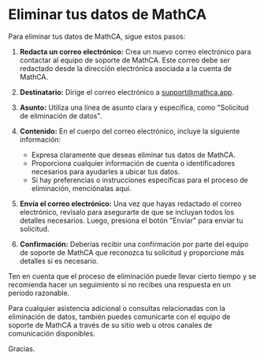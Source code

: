 # Eliminar tus datos de MathCA

Para eliminar tus datos de MathCA, sigue estos pasos:

1. **Redacta un correo electrónico:** Crea un nuevo correo electrónico para contactar al equipo de soporte de MathCA. Este correo debe ser redactado desde la dirección electrónica asociada a la cuenta de MathCA.

2. **Destinatario:** Dirige el correo electrónico a [support@mathca.app](mailto:support@mathca.app).

3. **Asunto:** Utiliza una línea de asunto clara y específica, como "Solicitud de eliminación de datos".

4. **Contenido:** En el cuerpo del correo electrónico, incluye la siguiente información:
   - Expresa claramente que deseas eliminar tus datos de MathCA.
   - Proporciona cualquier información de cuenta o identificadores necesarios para ayudarles a ubicar tus datos.
   - Si hay preferencias o instrucciones específicas para el proceso de eliminación, menciónalas aquí.

5. **Envía el correo electrónico:** Una vez que hayas redactado el correo electrónico, revísalo para asegurarte de que se incluyan todos los detalles necesarios. Luego, presiona el botón "Enviar" para enviar tu solicitud.

6. **Confirmación:** Deberías recibir una confirmación por parte del equipo de soporte de MathCA que reconozca tu solicitud y proporcione más detalles si es necesario.

Ten en cuenta que el proceso de eliminación puede llevar cierto tiempo y se recomienda hacer un seguimiento si no recibes una respuesta en un período razonable.

Para cualquier asistencia adicional o consultas relacionadas con la eliminación de datos, también puedes comunicarte con el equipo de soporte de MathCA a través de su sitio web u otros canales de comunicación disponibles.

Gracias.
